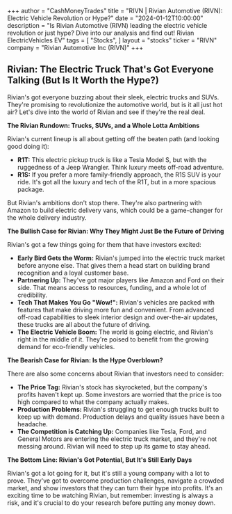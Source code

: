 +++
author = "CashMoneyTrades"
title = "RIVN |  Rivian Automotive (RIVN): Electric Vehicle Revolution or Hype?"
date = "2024-01-12T10:00:00"
description = "Is Rivian Automotive (RIVN) leading the electric vehicle revolution or just hype? Dive into our analysis and find out! Rivian ElectricVehicles EV"
tags = [
"Stocks",
]
layout = "stocks"
ticker = "RIVN"
company = "Rivian Automotive Inc (RIVN)"
+++
        


## Rivian: The Electric Truck That's Got Everyone Talking (But Is It Worth the Hype?)

Rivian's got everyone buzzing about their sleek, electric trucks and SUVs. They're promising to revolutionize the automotive world, but is it all just hot air? Let's dive into the world of Rivian and see if they're the real deal.

**The Rivian Rundown: Trucks, SUVs, and a Whole Lotta Ambitions**

Rivian's current lineup is all about getting off the beaten path (and looking good doing it):

* **R1T:** This electric pickup truck is like a Tesla Model S, but with the ruggedness of a Jeep Wrangler. Think luxury meets off-road adventure.
* **R1S:** If you prefer a more family-friendly approach, the R1S SUV is your ride. It's got all the luxury and tech of the R1T, but in a more spacious package.

But Rivian's ambitions don't stop there. They're also partnering with Amazon to build electric delivery vans, which could be a game-changer for the whole delivery industry.

**The Bullish Case for Rivian: Why They Might Just Be the Future of Driving**

Rivian's got a few things going for them that have investors excited:

* **Early Bird Gets the Worm:** Rivian's jumped into the electric truck market before anyone else. That gives them a head start on building brand recognition and a loyal customer base.
* **Partnering Up:**  They've got major players like Amazon and Ford on their side. That means access to resources, funding, and a whole lot of credibility.
* **Tech That Makes You Go "Wow!":** Rivian's vehicles are packed with features that make driving more fun and convenient. From advanced off-road capabilities to sleek interior design and over-the-air updates, these trucks are all about the future of driving.
* **The Electric Vehicle Boom:** The world is going electric, and Rivian's right in the middle of it. They're poised to benefit from the growing demand for eco-friendly vehicles.

**The Bearish Case for Rivian: Is the Hype Overblown?**

There are also some concerns about Rivian that investors need to consider:

* **The Price Tag:** Rivian's stock has skyrocketed, but the company's profits haven't kept up.  Some investors are worried that the price is too high compared to what the company actually makes.
* **Production Problems:** Rivian's struggling to get enough trucks built to keep up with demand. Production delays and quality issues have been a headache.
* **The Competition is Catching Up:** Companies like Tesla, Ford, and General Motors are entering the electric truck market, and they're not messing around. Rivian will need to step up its game to stay ahead.

**The Bottom Line: Rivian's Got Potential, But It's Still Early Days**

Rivian's got a lot going for it, but it's still a young company with a lot to prove.  They've got to overcome production challenges, navigate a crowded market, and show investors that they can turn their hype into profits.  It's an exciting time to be watching Rivian, but remember:  investing is always a risk, and it's crucial to do your research before putting any money down. 

        